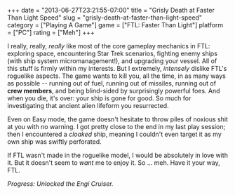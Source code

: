 +++
date = "2013-06-27T23:21:55-07:00"
title = "Grisly Death at Faster Than Light Speed"
slug = "grisly-death-at-faster-than-light-speed"
category = ["Playing A Game"]
game = ["FTL: Faster Than Light"]
platform = ["PC"]
rating = ["Meh"]
+++

I really, really, <i>really</i> like most of the core gameplay mechanics in FTL: exploring space, encountering Star Trek scenarios, fighting enemy ships (with ship system micromanagement!), and upgrading your vessel.  All of this stuff is firmly within my interests.  But I extremely, <i>intensely</i> dislike FTL's roguelike aspects.  The game wants to kill you, all the time, in as many ways as possible -- running out of fuel, running out of missiles, running out of <b>crew members</b>, and being blind-sided by surprisingly powerful foes.  And when you die, it's over: your ship is gone for good.  So much for investigating that ancient alien lifeform you resurrected.

Even on Easy mode, the game doesn't hesitate to throw piles of noxious shit at you with no warning.  I got pretty close to the end in my last play session; then I encountered a <i>cloaked</i> ship, meaning I couldn't even target it as my own ship was swiftly perforated.

If FTL wasn't made in the roguelike model, I would be absolutely in love with it.  But it doesn't seem to <i>want</i> me to enjoy it.  So ... meh.  Have it your way, FTL.

<i>Progress: Unlocked the Engi Cruiser.</i>
